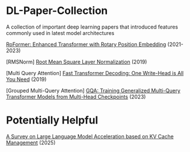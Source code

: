 # DL-Paper-Collection
A collection of important deep learning papers that introduced features commonly used in latest model architectures

[RoFormer: Enhanced Transformer with Rotary Position Embedding](https://arxiv.org/abs/2104.09864) (2021-2023)

[RMSNorm] [Root Mean Square Layer Normalization](https://arxiv.org/abs/1910.07467) (2019)

[Multi Query Attention] [Fast Transformer Decoding: One Write-Head is All You Need](https://arxiv.org/abs/1911.02150) (2019)

[Grouped Multi-Query Attention] [GQA: Training Generalized Multi-Query Transformer Models from Multi-Head Checkpoints](https://arxiv.org/abs/2305.13245v3) (2023)

# Potentially Helpful

[A Survey on Large Language Model Acceleration based on KV Cache Management](https://arxiv.org/abs/2412.19442) (2025)


